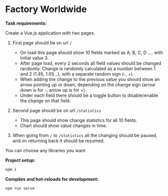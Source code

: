 # Factory Worldwide

**Task requirements:**  

Create a Vue.js application with two pages.

1. First page should be on url `/`

   - On load this page should show 10 fields marked as A, B, C, D .... with initial value 3.
   - After page load, every 2 seconds all field values should be changed randomly. Change is randomly calculated as a number between 1 and 2 (1.45, 1.05...), with a separate random sign (-, +).
   - When adding the change to the previous value you should show an arrow pointing up or down, depending on the change sign (arrow down is for -, arrow up is for +).
   - Under each field there should be a toggle button to disable/enable the change on that field.

2. Second page should be on url `/statistics`

   - This page should show change statistics for all 10 fields.
   - Chart should show value changes in time.

3. When going from `/` to `/statistics` all the changing should be paused, and on returning back it should be resumed.

You can choose any libraries you want

**Project setup:**

```bash
npm i
```

**Compiles and hot-reloads for development:**

```bash
npm run serve
```
